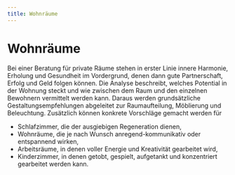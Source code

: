 ```yaml
---
title: Wohnräume
---
```


# Wohnräume

Bei einer Beratung für private Räume stehen in erster Linie innere Harmonie, Erholung und Gesundheit im Vordergrund, denen dann gute Partnerschaft, Erfolg und Geld folgen können. Die Analyse beschreibt, welches Potential in der Wohnung steckt und wie zwischen dem Raum und den einzelnen Bewohnern vermittelt werden kann. Daraus werden grundsätzliche Gestaltungsempfehlungen abgeleitet zur Raumaufteilung, Möblierung und Beleuchtung. Zusätzlich können konkrete Vorschläge gemacht werden für

- Schlafzimmer, die der ausgiebigen Regeneration dienen,
- Wohnräume, die je nach Wunsch anregend-kommunikativ oder entspannend wirken,
- Arbeitsräume, in denen voller Energie und Kreativität gearbeitet wird,
- Kinderzimmer, in denen getobt, gespielt, aufgetankt und konzentriert gearbeitet werden kann.
